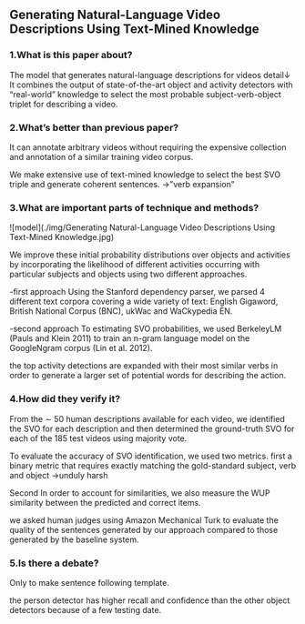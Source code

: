 ## Generating Natural-Language Video Descriptions Using Text-Mined Knowledge

### 1.What is this paper about?

The model that generates natural-language descriptions for videos
detail↓
It combines the output of state-of-the-art object and activity detectors with “real-world” knowledge to select the most probable subject-verb-object triplet for describing a video.

### 2.What’s better than previous paper?

It can annotate arbitrary videos without requiring the expensive collection and annotation of a similar training video corpus.

We make extensive use of text-mined knowledge to select the best SVO triple and generate coherent sentences. 
→”verb expansion”

### 3.What are important parts of technique and methods?

![model](./img/Generating Natural-Language Video Descriptions Using Text-Mined Knowledge.jpg) 

We improve these initial probability distributions over objects and activities by incorporating the likelihood of different activities occurring with particular subjects and objects using two different approaches.

-first approach 
Using the Stanford dependency parser, we parsed 4 different text corpora covering a wide variety of text: English Gigaword, British National Corpus (BNC), ukWac and WaCkypedia EN.

-second approach 
To estimating SVO probabilities, we used BerkeleyLM (Pauls and Klein 2011) to train an n-gram language model on the GoogleNgram corpus (Lin et al. 2012).

the top activity detections are expanded with their most similar verbs in order to generate a larger set of potential words for describing the action.


### 4.How did they verify it?

From the ∼ 50 human descriptions available for each video, we identified the SVO for each description and then determined the ground-truth SVO for each of the 185 test videos using majority vote.

To evaluate the accuracy of SVO identification, we used two metrics. 
first 
a binary metric that requires exactly matching the gold-standard subject, verb and object
→unduly harsh

Second
In order to account for similarities, we also measure the WUP similarity between the predicted and correct items.

we asked human judges using Amazon Mechanical Turk to evaluate the quality of the sentences generated by our approach compared to those generated by the baseline system.


### 5.Is there a debate?

Only to make sentence following template.

the person detector has higher recall and confidence than the other object detectors because of a few testing date. 
